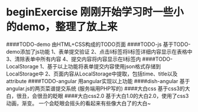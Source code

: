 # beginExercise 刚刚开始学习时一些小的demo，整理了放上来
####TODO-demo 由HTML+CSS构成的TODO页面
####TODO-js 基于TODO-demo添加了js功能
    1、表单提交验证
    2、点击li标签将li标签详细内容显示在表格中
    3、清除表单中所有内容
    4、提交内容将内容显示在li标签内
####TODO-LocalStorage
    1、基于以上功能将表单提交内容使用json格式存储到LocalStorage中
    2、页面内容从LocalStorage中提取，包括time、title以及attribute
####TODO-angular
    用angular实现以上功能
####dish-angular
    基于angular.js的两页菜谱提交系统
    (服务端用PHP写的)
####大白css
    基于css3的大白，很丑，会很丑的眨眼
####大白css2.0
    基于大白1.0的大白2.0，使用了css3动画，渐变。
    一个会眨眼会摇头的看起来有些像大白了的大白~
